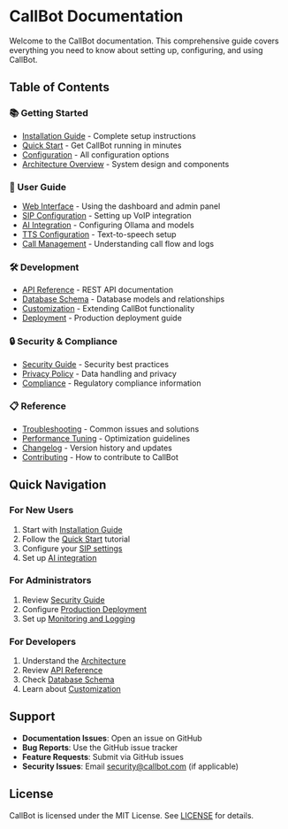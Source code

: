 # CallBot Documentation

Welcome to the CallBot documentation. This comprehensive guide covers everything you need to know about setting up, configuring, and using CallBot.

## Table of Contents

### 📚 Getting Started
- [Installation Guide](installation.md) - Complete setup instructions
- [Quick Start](quick-start.md) - Get CallBot running in minutes
- [Configuration](configuration.md) - All configuration options
- [Architecture Overview](architecture.md) - System design and components

### 🔧 User Guide
- [Web Interface](web-interface.md) - Using the dashboard and admin panel
- [SIP Configuration](sip-configuration.md) - Setting up VoIP integration
- [AI Integration](ai-integration.md) - Configuring Ollama and models
- [TTS Configuration](tts-configuration.md) - Text-to-speech setup
- [Call Management](call-management.md) - Understanding call flow and logs

### 🛠️ Development
- [API Reference](api-reference.md) - REST API documentation
- [Database Schema](database-schema.md) - Database models and relationships
- [Customization](customization.md) - Extending CallBot functionality
- [Deployment](deployment.md) - Production deployment guide

### 🔒 Security & Compliance
- [Security Guide](security.md) - Security best practices
- [Privacy Policy](privacy.md) - Data handling and privacy
- [Compliance](compliance.md) - Regulatory compliance information

### 📋 Reference
- [Troubleshooting](troubleshooting.md) - Common issues and solutions
- [Performance Tuning](performance.md) - Optimization guidelines
- [Changelog](changelog.md) - Version history and updates
- [Contributing](contributing.md) - How to contribute to CallBot

## Quick Navigation

### For New Users
1. Start with [Installation Guide](installation.md)
2. Follow the [Quick Start](quick-start.md) tutorial
3. Configure your [SIP settings](sip-configuration.md)
4. Set up [AI integration](ai-integration.md)

### For Administrators
1. Review [Security Guide](security.md)
2. Configure [Production Deployment](deployment.md)
3. Set up [Monitoring and Logging](monitoring.md)

### For Developers
1. Understand the [Architecture](architecture.md)
2. Review [API Reference](api-reference.md)
3. Check [Database Schema](database-schema.md)
4. Learn about [Customization](customization.md)

## Support

- **Documentation Issues**: Open an issue on GitHub
- **Bug Reports**: Use the GitHub issue tracker
- **Feature Requests**: Submit via GitHub issues
- **Security Issues**: Email security@callbot.com (if applicable)

## License

CallBot is licensed under the MIT License. See [LICENSE](../LICENSE) for details. 